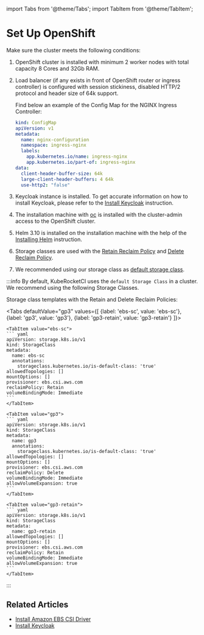 import Tabs from '@theme/Tabs';
import TabItem from '@theme/TabItem';

# Set Up OpenShift

<head>
  <link rel="canonical" href="https://docs.kuberocketci.io/docs/operator-guide/openshift-cluster-settings/" />
</head>

Make sure the cluster meets the following conditions:

1. OpenShift cluster is installed with minimum 2 worker nodes with total capacity 8 Cores and 32Gb RAM.

2. Load balancer (if any exists in front of OpenShift router or ingress controller) is configured with session stickiness, disabled HTTP/2 protocol and header size of 64k support.

    Find below an example of the Config Map for the NGINX Ingress Controller:

    ``` yaml
    kind: ConfigMap
    apiVersion: v1
    metadata:
      name: nginx-configuration
      namespace: ingress-nginx
      labels:
        app.kubernetes.io/name: ingress-nginx
        app.kubernetes.io/part-of: ingress-nginx
    data:
      client-header-buffer-size: 64k
      large-client-header-buffers: 4 64k
      use-http2: "false"
    ```

3. Keycloak instance is installed. To get accurate information on how to install Keycloak, please refer to the [Install Keycloak](auth/keycloak.md) instruction.

4. The installation machine with [oc](https://docs.openshift.com/container-platform/4.10/cli_reference/openshift_cli/getting-started-cli.html) is installed with the cluster-admin access to the OpenShift cluster.

5. Helm 3.10 is installed on the installation machine with the help of the [Installing Helm](https://v3.helm.sh/docs/intro/install/) instruction.

6. Storage classes are used with the [Retain Reclaim Policy](https://kubernetes.io/docs/concepts/storage/persistent-volumes/#retain)
and [Delete Reclaim Policy](https://kubernetes.io/docs/concepts/storage/persistent-volumes/#delete).

7. We recommended using our storage class as [default storage class](https://kubernetes.io/docs/tasks/administer-cluster/change-default-storage-class/#changing-the-default-storageclass).<br/>

:::info
  By default, KubeRocketCI uses the `default Storage Class` in a cluster. We recommend using the following Storage Classes.

  Storage class templates with the Retain and Delete Reclaim Policies:

  <Tabs
    defaultValue="gp3"
    values={[
      {label: 'ebs-sc', value: 'ebs-sc'},
      {label: 'gp3', value: 'gp3'},
      {label: 'gp3-retain', value: 'gp3-retain'}
    ]}>

    <TabItem value="ebs-sc">
    ``` yaml
    apiVersion: storage.k8s.io/v1
    kind: StorageClass
    metadata:
      name: ebs-sc
      annotations:
        storageclass.kubernetes.io/is-default-class: 'true'
    allowedTopologies: []
    mountOptions: []
    provisioner: ebs.csi.aws.com
    reclaimPolicy: Retain
    volumeBindingMode: Immediate
    ```
    </TabItem>

    <TabItem value="gp3">
    ``` yaml
    apiVersion: storage.k8s.io/v1
    kind: StorageClass
    metadata:
      name: gp3
      annotations:
        storageclass.kubernetes.io/is-default-class: 'true'
    allowedTopologies: []
    mountOptions: []
    provisioner: ebs.csi.aws.com
    reclaimPolicy: Delete
    volumeBindingMode: Immediate
    allowVolumeExpansion: true
    ```
    </TabItem>

    <TabItem value="gp3-retain">
    ``` yaml
    apiVersion: storage.k8s.io/v1
    kind: StorageClass
    metadata:
      name: gp3-retain
    allowedTopologies: []
    mountOptions: []
    provisioner: ebs.csi.aws.com
    reclaimPolicy: Retain
    volumeBindingMode: Immediate
    allowVolumeExpansion: true
    ```
    </TabItem>
  </Tabs>
:::

## Related Articles

* [Install Amazon EBS CSI Driver](infrastructure-providers/aws/ebs-csi-driver.md)
* [Install Keycloak](auth/keycloak.md)
